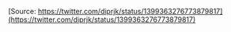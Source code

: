 [Source: https://twitter.com/diprjk/status/1399363276773879817](https://twitter.com/diprjk/status/1399363276773879817)